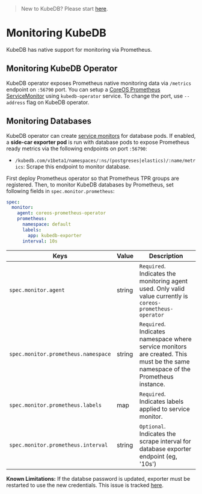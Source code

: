 > New to KubeDB? Please start [here](/docs/tutorials/README.md).

# Monitoring KubeDB

KubeDB has native support for monitoring via Prometheus.

## Monitoring KubeDB Operator
KubeDB operator exposes Prometheus native monitoring data via `/metrics` endpoint on `:56790` port. You can setup a [CoreOS Prometheus ServiceMonitor](https://github.com/coreos/prometheus-operator) using `kubedb-operator` service. To change the port, use `--address` flag on KubeDB operator.

## Monitoring Databases
KubeDB operator can create [service monitors](https://coreos.com/operators/prometheus/docs/latest/user-guides/running-exporters.html#create-a-matching-servicemonitor) for database pods.
If enabled, a __side-car exporter pod__ is run with database pods to expose Prometheus ready metrics via the following endpoints on port `:56790`:

- `/kubedb.com/v1beta1/namespaces/:ns/(postgreses|elastics)/:name/metrics`: Scrape this endpoint to monitor database.

First deploy Prometheus operator so that Prometheus TPR groups are registered. Then, to monitor KubeDB databases by Prometheus, set following fields in `spec.monitor.prometheus`:

```yaml
spec:
  monitor:
    agent: coreos-prometheus-operator
    prometheus:
      namespace: default
      labels:
        app: kubedb-exporter
      interval: 10s
```

|  Keys                               |  Value |  Description                                                                                                |
|-------------------------------------|--------|-------------------------------------------------------------------------------------------------------------|
| `spec.monitor.agent`                | string | `Required`. Indicates the monitoring agent used. Only valid value currently is `coreos-prometheus-operator` |
| `spec.monitor.prometheus.namespace` | string | `Required`. Indicates namespace where service monitors are created. This must be the same namespace of the Prometheus instance. |
| `spec.monitor.prometheus.labels`    | map    | `Required`. Indicates labels applied to service monitor.                                                    |
| `spec.monitor.prometheus.interval`  | string | `Optional`. Indicates the scrape interval for database exporter endpoint (eg, '10s')                        |

__Known Limitations:__ If the databse password is updated, exporter must be restarted to use the new credentials. This issue is tracked [here](https://github.com/k8sdb/operator/issues/63).

